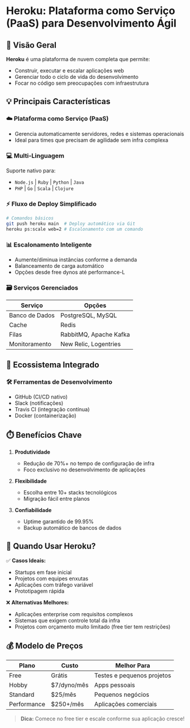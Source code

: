 # Heroku: Plataforma como Serviço (PaaS) para Desenvolvimento Ágil

## 🚀 Visão Geral
**Heroku** é uma plataforma de nuvem completa que permite:
- Construir, executar e escalar aplicações web
- Gerenciar todo o ciclo de vida do desenvolvimento
- Focar no código sem preocupações com infraestrutura

## 💡 Principais Características

### ☁️ **Plataforma como Serviço (PaaS)**
- Gerencia automaticamente servidores, redes e sistemas operacionais
- Ideal para times que precisam de agilidade sem infra complexa

### 💻 **Multi-Linguagem**
Suporte nativo para:
- `Node.js` | `Ruby` | `Python` | `Java`
- `PHP` | `Go` | `Scala` | `Clojure`

### ⚡ **Fluxo de Deploy Simplificado**
```bash
# Comandos básicos
git push heroku main  # Deploy automático via Git
heroku ps:scale web=2 # Escalonamento com um comando
```

### 📊 **Escalonamento Inteligente**
- Aumente/diminua instâncias conforme a demanda
- Balanceamento de carga automático
- Opções desde free dynos até performance-L

### 🗃️ **Serviços Gerenciados**
| Serviço          | Opções                  |
|------------------|-------------------------|
| Banco de Dados   | PostgreSQL, MySQL       |
| Cache            | Redis                   |
| Filas            | RabbitMQ, Apache Kafka  |
| Monitoramento    | New Relic, Logentries   |

## 🔗 Ecossistema Integrado

### 🛠️ **Ferramentas de Desenvolvimento**
- GitHub (CI/CD nativo)
- Slack (notificações)
- Travis CI (integração contínua)
- Docker (containerização)

## ⏱️ **Benefícios Chave**

1. **Produtividade**
   - Redução de 70%+ no tempo de configuração de infra
   - Foco exclusivo no desenvolvimento de aplicações

2. **Flexibilidade**
   - Escolha entre 10+ stacks tecnológicos
   - Migração fácil entre planos

3. **Confiabilidade**
   - Uptime garantido de 99.95%
   - Backup automático de bancos de dados

## 📌 Quando Usar Heroku?

✅ **Casos Ideais:**
- Startups em fase inicial
- Projetos com equipes enxutas
- Aplicações com tráfego variável
- Prototipagem rápida

❌ **Alternativas Melhores:**
- Aplicações enterprise com requisitos complexos
- Sistemas que exigem controle total da infra
- Projetos com orçamento muito limitado (free tier tem restrições)

## 💰 Modelo de Preços

| Plano        | Custo       | Melhor Para               |
|--------------|-------------|---------------------------|
| Free         | Grátis      | Testes e pequenos projetos|
| Hobby        | $7/dyno/mês | Apps pessoais             |
| Standard     | $25/mês     | Pequenos negócios         |
| Performance  | $250+/mês   | Aplicações comerciais     |

> **Dica:** Comece no free tier e escale conforme sua aplicação cresce!
